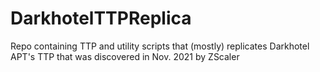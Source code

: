 # DarkhotelTTPReplica
Repo containing TTP and utility scripts that (mostly) replicates Darkhotel APT's TTP that was discovered in Nov. 2021 by ZScaler
